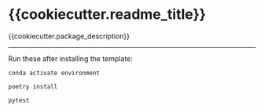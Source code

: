 {{cookiecutter.readme_title}}
==========================

{{cookiecutter.package_description}}

----

Run these after installing the template:

`conda activate environment`

`poetry install`

`pytest`
